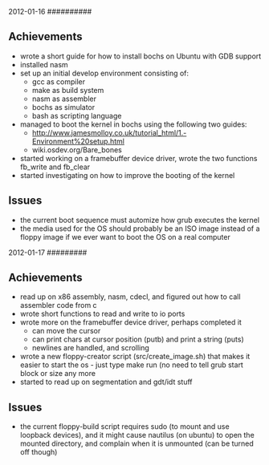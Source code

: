 2012-01-16
##########

Achievements
------------

- wrote a short guide for how to install bochs on Ubuntu with GDB support
- installed nasm
- set up an initial develop environment consisting of:
    - gcc as compiler
    - make as build system
    - nasm as assembler
    - bochs as simulator
    - bash as scripting language
- managed to boot the kernel in bochs using the following two guides:
    - http://www.jamesmolloy.co.uk/tutorial_html/1.-Environment%20setup.html
    - wiki.osdev.org/Bare_bones
- started working on a framebuffer device driver, wrote the two functions
  fb_write and fb_clear
- started investigating on how to improve the booting of the kernel

Issues
------

- the current boot sequence must automize how grub executes the kernel
- the media used for the OS should probably be an ISO image instead of a 
  floppy image if we ever want to boot the OS on a real computer


2012-01-17
#########

Achievements
------------

- read up on x86 assembly, nasm, cdecl, and figured out how to call assembler
  code from c
- wrote short functions to read and write to io ports
- wrote more on the framebuffer device driver, perhaps completed it
    - can move the cursor
    - can print chars at cursor position (putb) and print a string (puts)
    - newlines are handled, and scrolling
- wrote a new floppy-creator script (src/create_image.sh) that makes it easier
  to start the os - just type make run (no need to tell grub start block or
  size any more
- started to read up on segmentation and gdt/idt stuff

Issues
------

- the current floppy-build script requires sudo (to mount and use loopback
  devices), and it might cause nautilus (on ubuntu) to open the mounted
  directory, and complain when it is unmounted (can be turned off though)
